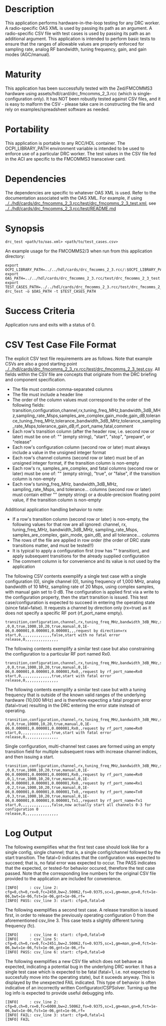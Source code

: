 # Description
This application performs hardware-in-the-loop testing for any
DRC worker. A radio-specific OAS XML is used by passing its path as an argument.
A radio-specific CSV file with test cases is used by passing its path as an
additional argument. This application is intended to perform basic tests to
ensure that the ranges of allowable values are properly enforced for sampling
rate, analog RF bandwidth, tuning frequency, gain, and gain modes (AGC/manual).

# Maturity
This application has been successfully tested with the Zed/FMCOMMS3 hardware
using assets/hdl/card/drc_fmcomms_2_3.rcc (which is single-configuration only).
It has NOT been robustly tested against CSV files, and it is easy to
malform the CSV - please take care in constructing the file and rely
on examples/spreadsheet software as needed.

# Portability
This application is portable to any RCC/HDL container. The OCPI_LIBRARY_PATH
environment variable is intended to be used to enforce use of a particular
DRC worker. The test values in the CSV file fed
in the ACI are specific to the FMCOMMS3 transceiver card.

# Dependencies
The dependencies are specific to whatever OAS XML is used. Refer to the
documentation associated with the OAS XML. For example, if using
[../../hdl/cards/drc_fmcomms_2_3.rcc/test/drc_fmcomms_2_3_test.xml](../../hdl/cards/drc_fmcomms_2_3.rcc/test/drc_fmcomms_2_3_test.xml), see 
[../../hdl/cards/drc_fmcomms_2_3.rcc/test/README.md](../../hdl/cards/drc_fmcomms_2_3.rcc/test/README.md)

# Synopsis
```console
drc_test <path/to/oas.xml> <path/to/test_cases.csv>
```
An example usage for the FMCOMMS2/3 when run from this application directory:
```console
export OCPI_LIBRARY_PATH=../../hdl/cards/drc_fmcomms_2_3.rcc/:$OCPI_LIBRARY_PATH
export OAS_PATH=../../hdl/cards/drc_fmcomms_2_3.rcc/test/drc_fmcomms_2_3_test.xml
export TEST_CASES_PATH=../../hdl/cards/drc_fmcomms_2_3.rcc/test/drc_fmcomms_2_3_test.csv
drc_test -o $OAS_PATH -t $TEST_CASES_PATH
```

# Success Criteria
Application runs and exits with a status of 0.

# CSV Test Case File Format
The explicit CSV test file requirements are as follows. Note that example CSVs are also a good starting point [../../hdl/cards/drc_fmcomms_2_3_rx.rcc/test/drc_fmcomms_2_3_test.csv](../../hdl/cards/drc_fmcomms_2_3.rcc/test/drc_fmcomms_2_3_test.csv). All fields within the CSV file are concepts that originate from the DRC briefing and component specification.
   - The file must contain comma-separated columns
   - The file must include a header line
   - The order of the column values must correspond to the order of the following fields: transition,configuration,channel,rx,tuning_freq_MHz,bandwidth_3dB_MHz,sampling_rate_Msps,samples_are_complex,gain_mode,gain_dB,tolerance_tuning_freq_MHz,tolerance_bandwidth_3dB_MHz,tolerance_sampling_rate_Msps,tolerance_gain_dB,rf_port_name,fatal,comment
   - Each row's transition column (after the header row, i.e. second row or later) must be one of: "" (empty string), "start", "stop", "prepare", or "release"
   - Each row's configuration column (second row or later) must always include a value in the unsigned integer format
   - Each row's channel columns (second row or later) must be of an unsigned integer format, if the transition column is non-empty
   - Each row's rx, samples_are_complex, and fatal columns (second row or later) must be one of: "" (empty string), "true", or "false", if the transition column is non-empty
   - Each row's tuning_freq_MHz, bandwidth_3dB_MHz, sampling_rate_Msps, and tolerance... columns (second row or later) must contain either "" (empty string) or a double-precision floating point value, if the transition column is non-empty

Additional application handling behavior to note:
   - If a row's transition column (second row or later) is non-empty, the following values for that row are all ignored: channel, rx, tuning_freq_MHz, bandwidth_3dB_MHz, sampling_rate_Msps, samples_are_complex, gain_mode, gain_dB, and all tolerance... columns
   - The rows of the file are applied in row order (the order of DRC state transitions matter, and must be tested!!)
   - It is typical to apply a configuration first (row has "" transition), and apply subsequent transitions for the already supplied configuration
   - The comment column is for convenience and its value is not used by the application

The following CSV contents exemplify a single test case with a
single configuration (0),
single channel (0),
tuning frequency of 1,000 MHz,
analog bandwidth of 10 MHz,
sampling rate of 20 Msps,
using complex samples,
with manual gain set to 0 dB.
The configuration is applied first via a write to the configuration property,
then the start transition is issued.
This test case/configuration is expected to succeed in entering the operating
state (since fatal=false).
It requests a channel by direction only (rx=true) as it does not specify a
specific RF port (rf_port_name empty).
```console
transition,configuration,channel,rx,tuning_freq_MHz,bandwidth_3dB_MHz,sampling_rate_Msps,samples_are_complex,gain_mode,gain_dB,tolerance_tuning_freq_MHz,tolerance_bandwidth_3dB_MHz,tolerance_samplng_rate_Msps,tolerance_gain_dB,rf_port_name,fatal,comment
,0,0,true,1000,10,20,true,manual,0,1E-06,0.000001,0.000001,0.000001,,,request by direction=rx
start,0,,,,,,,,,,,,,,false,start with no fatal error
release,0,,,,,,,,,,,,,,,
```

The following contents exemplify a similar test case but also constraining the
configuration to a particular RF port named Rx0.
```console
transition,configuration,channel,rx,tuning_freq_MHz,bandwidth_3dB_MHz,sampling_rate_Msps,samples_are_complex,gain_mode,gain_dB,tolerance_tuning_freq_MHz,tolerance_bandwidth_3dB_MHz,tolerance_samplng_rate_Msps,tolerance_gain_dB,rf_port_name,fatal,comment
,0,0,true,1000,10,20,true,manual,0,1E-06,0.000001,0.000001,0.000001,Rx0,,request by rf_port_name=Rx0
start,0,,,,,,,,,,,,,,true,start with fatal error
release,0,,,,,,,,,,,,,,,
```

The following contents exemplify a similar test case but with a tuning frequency
that is outside of the known valid ranges of the underlying hardware
(10,000 MHz) and is therefore expecting a fatal program error (fatal=true)
resulting in the DRC entering the error state instead of operating.
```console
transition,configuration,channel,rx,tuning_freq_MHz,bandwidth_3dB_MHz,sampling_rate_Msps,samples_are_complex,gain_mode,gain_dB,tolerance_tuning_freq_MHz,tolerance_bandwidth_3dB_MHz,tolerance_samplng_rate_Msps,tolerance_gain_dB,rf_port_name,fatal,comment
,0,0,true,10000,10,20,true,manual,0,1E-06,0.000001,0.000001,0.000001,Rx0,,request by rf_port_name=Rx0
start,0,,,,,,,,,,,,,,true,start with fatal error
release,0,,,,,,,,,,,,,,,
```

Single configuration, multi-channel test cases are formed using an empty transition field for multiple subsequent rows with increase channel indices, and then issuing a start.
```console
transition,configuration,channel,rx,tuning_freq_MHz,bandwidth_3dB_MHz,sampling_rate_Msps,samples_are_complex,gain_mode,gain_dB,tolerance_tuning_freq_MHz,tolerance_bandwidth_3dB_MHz,tolerance_samplng_rate_Msps,tolerance_gain_dB,rf_port_name,fatal,comment
,0,0,true,1000,10,20,true,manual,0,1E-06,0.000001,0.000001,0.000001,Rx0,,request by rf_port_name=Rx0
,0,1,true,1000,10,20,true,manual,0,1E-06,0.000001,0.000001,0.000001,Rx0,,request by rf_port_name=Rx1
,0,2,true,1000,10,20,true,manual,0,1E-06,0.000001,0.000001,0.000001,Tx0,,request by rf_port_name=Tx0
,0,3,true,1000,10,20,true,manual,0,1E-06,0.000001,0.000001,0.000001,Tx1,,request by rf_port_name=Tx1
start,0,,,,,,,,,,,,,,false,now actually start all channels 0-3 for configuration 0
release,0,,,,,,,,,,,,,,,
```

# Log Output
The following exemplifies what the first test case should look like for a
single config, single channel; that is, a single config/channel followed by the
start transition.
The fatal=0 indicates that the configuration was expected to succeed; that is,
no fatal error
was expected to occur. The PASS indicates that the expected, or tested-for
behavior occured, therefore the test case passed. Note that the corresponding
line numbers for the original CSV file provided to the application are
included for convenience.
```console
[INFO]     : csv_line 2:      cfg=0,ch=0,rx=0,fc=2450,bw=2.50062,fs=0.9375,sc=1,gm=man,gn=0,fct=1e-06,bwt=1e-06,fst=1e-06,gnt=1e-06,rf=
[INFO] PASS: csv_line 3: start: cfg=0,fatal=0
```

The following exemplifies a second test case. A release transition is issued
first, in order to release the previously operating configuration 0
from the aforementioned csv_line 3. This case tests a slightly different
tuning frequency (fc).
```console
[INFO]     : csv_line 4: start: cfg=0,fatal=0
[INFO]     : csv_line 5:      cfg=0,ch=0,rx=0,fc=2451,bw=2.50062,fs=0.9375,sc=1,gm=man,gn=0,fct=1e-06,bwt=1e-06,fst=1e-06,gnt=1e-06,rf=
[INFO] PASS: csv_line 6: start: cfg=0,fatal=0
```

The following exemplifies a new CSV file which does not behave as expected,
indicating a potential bug in the underlying DRC worker.
It has a single test case which is expected to be fatal (fatal=1, i.e.
not expected to succesfully move into the operating state), but it suceeds
anyway. This is displayed by the unexpected FAIL indicated. This
type of behavior is often indicative of an incorrectly written
Configurator/CSPSolver. Turning up the log info is expected to
provide useful debugging info.
```console
[INFO]     : csv_line 2:      cfg=0,ch=0,rx=0,fc=6000,bw=2.50062,fs=0.9375,sc=1,gm=man,gn=0,fct=1e-06,bwt=1e-06,fst=1e-06,gnt=1e-06,rf=
[INFO] FAIL: csv_line 3: start: cfg=0,fatal=1
[INFO] FAIL
```
